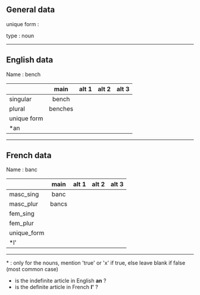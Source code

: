 ## General data

unique form :

type : noun

---

## English data

Name : bench

|             |  main   | alt 1 | alt 2 | alt 3 |
| :---------- | :-----: | :---: | :---: | ----- |
| singular    |  bench  |       |       |       |
| plural      | benches |       |       |       |
| unique form |         |       |       |       |
| \*an        |         |       |       |       |

---

## French data

Name : banc

|             | main  | alt 1 | alt 2 | alt 3 |
| :---------- | :---: | :---: | :---: | :---: |
| masc_sing   | banc  |       |       |       |
| masc_plur   | bancs |       |       |       |
| fem_sing    |       |       |       |       |
| fem_plur    |       |       |       |       |
| unique_form |       |       |       |       |
| \*l'        |       |       |       |       |

---

\* : only for the nouns, mention 'true' or 'x' if true, else leave blank if false (most common case)

- is the indefinite article in English **an** ?
- is the definite article in French **l'** ?
